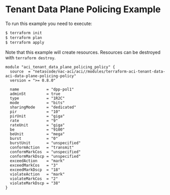 <!-- BEGIN_TF_DOCS -->
# Tenant Data Plane Policing Example

To run this example you need to execute:

```bash
$ terraform init
$ terraform plan
$ terraform apply
```

Note that this example will create resources. Resources can be destroyed with `terraform destroy`.

```hcl
module "aci_tenant_data_plane_policing_policy" {
  source  = "netascode/nac-aci/aci//modules/terraform-aci-tenant-data-aci-data-plane-policing-policy"
  version = ">= 0.8.0"

  name            = "dpp-pol1"
  adminSt         = true
  type            = "1R2C"
  mode            = "bits"
  sharingMode     = "dedicated"
  pir             = "10"
  pirUnit         = "giga"
  rate            = "9"
  rateUnit        = "giga"
  be              = "9100"
  beUnit          = "mega"
  burst           = "0"
  burstUnit       = "unspecified"
  conformAction   = "transmit"
  conformMarkCos  = "unspecified"
  conformMarkDscp = "unspecified"
  exceedAction    = "mark"
  exceedMarkCos   = "3"
  exceedMarkDscp  = "18"
  violateAction   = "mark"
  violateMarkCos  = "2"
  violateMarkDscp = "38"
}
```
<!-- END_TF_DOCS -->